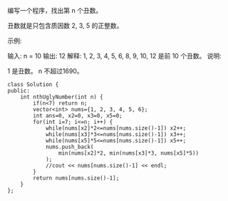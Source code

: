 编写一个程序，找出第 n 个丑数。

丑数就是只包含质因数 2, 3, 5 的正整数。

示例:

输入: n = 10
输出: 12
解释: 1, 2, 3, 4, 5, 6, 8, 9, 10, 12 是前 10 个丑数。
说明:  

1 是丑数。
n 不超过1690。
```
class Solution {
public:
    int nthUglyNumber(int n) {
        if(n<7) return n;
        vector<int> nums={1, 2, 3, 4, 5, 6};
        int ans=0, x2=0, x3=0, x5=0;
        for(int i=7; i<=n; i++) {
            while(nums[x2]*2<=nums[nums.size()-1]) x2++;
            while(nums[x3]*3<=nums[nums.size()-1]) x3++;
            while(nums[x5]*5<=nums[nums.size()-1]) x5++;
            nums.push_back(
                min(nums[x2]*2, min(nums[x3]*3, nums[x5]*5))
            );
            //cout << nums[nums.size()-1] << endl;
        }
        return nums[nums.size()-1];
    }
};
```